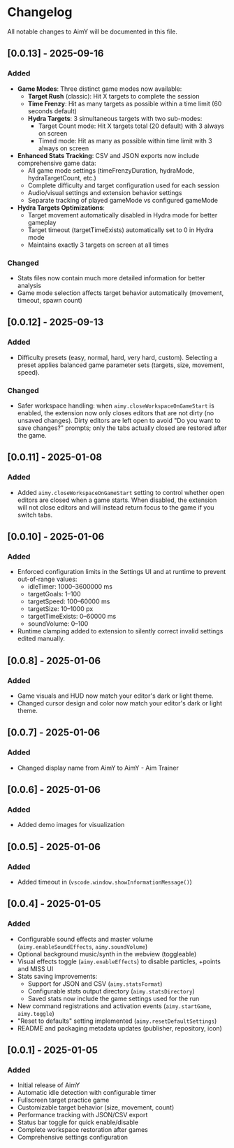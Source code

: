 # Changelog

All notable changes to AimY will be documented in this file.

## [0.0.13] - 2025-09-16

### Added

-   **Game Modes**: Three distinct game modes now available:
    -   **Target Rush** (classic): Hit X targets to complete the session
    -   **Time Frenzy**: Hit as many targets as possible within a time limit (60 seconds default)
    -   **Hydra Targets**: 3 simultaneous targets with two sub-modes:
        -   Target Count mode: Hit X targets total (20 default) with 3 always on screen
        -   Timed mode: Hit as many as possible within time limit with 3 always on screen
-   **Enhanced Stats Tracking**: CSV and JSON exports now include comprehensive game data:
    -   All game mode settings (timeFrenzyDuration, hydraMode, hydraTargetCount, etc.)
    -   Complete difficulty and target configuration used for each session
    -   Audio/visual settings and extension behavior settings
    -   Separate tracking of played gameMode vs configured gameMode
-   **Hydra Targets Optimizations**:
    -   Target movement automatically disabled in Hydra mode for better gameplay
    -   Target timeout (targetTimeExists) automatically set to 0 in Hydra mode
    -   Maintains exactly 3 targets on screen at all times

### Changed

-   Stats files now contain much more detailed information for better analysis
-   Game mode selection affects target behavior automatically (movement, timeout, spawn count)

## [0.0.12] - 2025-09-13

### Added

-   Difficulty presets (easy, normal, hard, very hard, custom). Selecting a preset applies balanced game parameter sets (targets, size, movement, speed).

### Changed

-   Safer workspace handling: when `aimy.closeWorkspaceOnGameStart` is enabled, the extension now only closes editors that are not dirty (no unsaved changes). Dirty editors are left open to avoid "Do you want to save changes?" prompts; only the tabs actually closed are restored after the game.

## [0.0.11] - 2025-01-08

### Added

-   Added `aimy.closeWorkspaceOnGameStart` setting to control whether open editors are closed when a game starts. When disabled, the extension will not close editors and will instead return focus to the game if you switch tabs.

## [0.0.10] - 2025-01-06

### Added

-   Enforced configuration limits in the Settings UI and at runtime to prevent out-of-range values:
    -   idleTimer: 1000–3600000 ms
    -   targetGoals: 1–100
    -   targetSpeed: 100–60000 ms
    -   targetSize: 10–1000 px
    -   targetTimeExists: 0–60000 ms
    -   soundVolume: 0–100
-   Runtime clamping added to extension to silently correct invalid settings edited manually.

## [0.0.8] - 2025-01-06

### Added

-   Game visuals and HUD now match your editor's dark or light theme.
-   Changed cursor design and color now match your editor's dark or light theme.

## [0.0.7] - 2025-01-06

### Added

-   Changed display name from AimY to AimY - Aim Trainer

## [0.0.6] - 2025-01-06

### Added

-   Added demo images for visualization

## [0.0.5] - 2025-01-06

### Added

-   Added timeout in (`vscode.window.showInformationMessage()`)

## [0.0.4] - 2025-01-05

### Added

-   Configurable sound effects and master volume (`aimy.enableSoundEffects`, `aimy.soundVolume`)
-   Optional background music/synth in the webview (toggleable)
-   Visual effects toggle (`aimy.enableEffects`) to disable particles, +points and MISS UI
-   Stats saving improvements:
    -   Support for JSON and CSV (`aimy.statsFormat`)
    -   Configurable stats output directory (`aimy.statsDirectory`)
    -   Saved stats now include the game settings used for the run
-   New command registrations and activation events (`aimy.startGame`, `aimy.toggle`)
-   "Reset to defaults" setting implemented (`aimy.resetDefaultSettings`)
-   README and packaging metadata updates (publisher, repository, icon)

## [0.0.1] - 2025-01-05

### Added

-   Initial release of AimY
-   Automatic idle detection with configurable timer
-   Fullscreen target practice game
-   Customizable target behavior (size, movement, count)
-   Performance tracking with JSON/CSV export
-   Status bar toggle for quick enable/disable
-   Complete workspace restoration after games
-   Comprehensive settings configuration
